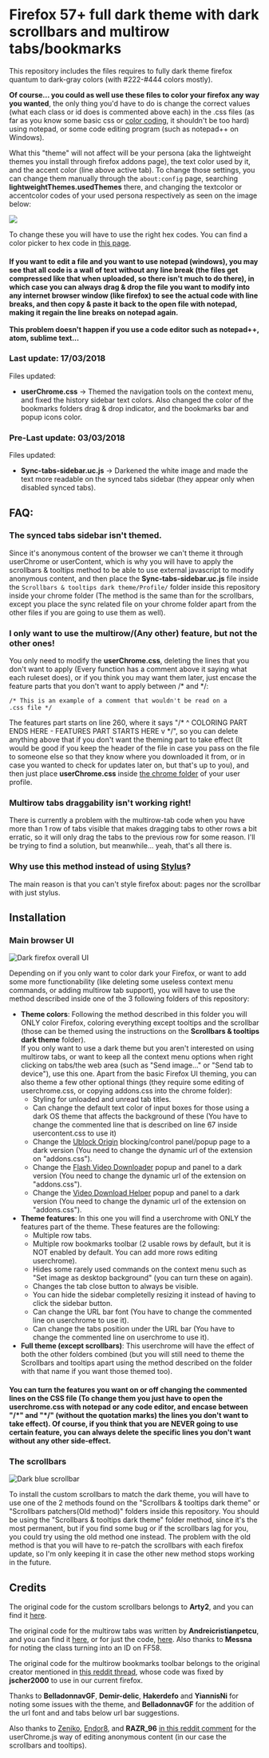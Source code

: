 <h1>Firefox 57+ full dark theme with dark scrollbars and multirow tabs/bookmarks</h1>

<p>This repository includes the files requires to fully dark theme firefox quantum to dark-gray colors 
(with #222-#444 colors mostly). </p>
<p><b>Of course... you could as well use these files to color your firefox any way you wanted</b>, the only thing you'd have to do is change the correct values (what each class or id does is commented above each) in the .css files (as far as you know some 
basic css or <a href="https://www.w3schools.com/colors/colors_picker.asp">color coding</a>, it shouldn't be too hard) using notepad, or some code editing program (such as notepad++ on Windows).</p>
<p>What this "theme" will not affect will be your persona (aka the lightweight themes you install through firefox addons page), the text color used by it, and the accent color (line above active tab). To change those settings, you can change them manually through the <code>about:config</code> page, searching 
<b>lightweightThemes.usedThemes</b> there, and changing the textcolor or accentcolor codes of your used persona respectively as seen on the image below:</p>
<img src="https://i.imgur.com/3lzN95E.png">
<p>To change these you will have to use the right hex codes. You can find a color picker to hex code in <a href="https://www.w3schools.com/colors/colors_picker.asp">this page</a>.
<h4>If you want to edit a file and you want to use notepad (windows), you may see that all code is a wall of text without any line break (the files get compressed like that when uploaded, so there isn't much to do there), in which case you can always drag & drop the file you want to modify into any internet browser window (like firefox) to see the actual code with line breaks, and then copy & paste it back to the open file with notepad, making it regain the line breaks on notepad again.<br />
<br />
This problem doesn't happen if you use a code editor such as notepad++, atom, sublime text...</h4>

<h3>Last update: <b>17/03/2018</b></h3>
<p>Files updated:</p>
<ul>
 <li><b>userChrome.css</b> -> Themed the navigation tools on the context menu, and fixed the history sidebar text colors. Also changed the color of the bookmarks folders drag & drop indicator, and the bookmarks bar and popup icons color.</li>
</ul>
<h3>Pre-Last update: <b>03/03/2018</b></h3>
<p>Files updated:</p>
<ul>
 <li><b>Sync-tabs-sidebar.uc.js</b> -> Darkened the white image and made the text more readable on the synced tabs sidebar (they appear only when disabled synced tabs).</li>
</ul>

<h2>FAQ:</h2>

<h3>The synced tabs sidebar isn't themed.</h3>
<p>Since it's anonymous content of the browser we can't theme it through userChrome or userContent, which is why you will have to apply the scrollbars & tooltips method to be able to use external javascript to modify anonymous content, and then place the <b>Sync-tabs-sidebar.uc.js</b> file inside the <code>Scrollbars & tooltips dark theme/Profile/</code> folder inside this repository inside your chrome folder (The method is the same than for the scrollbars, except you place the sync related file on your chrome folder apart from the other files if you are going to use them as well).</p>

<h3>I only want to use the multirow/(Any other) feature, but not the other ones!</h3>
<p>You only need to modify the <b>userChrome.css</b>, deleting the lines that you don't want to apply (Every function has a comment above it saying what each ruleset does), or if you think you may want them later, just encase the feature parts that you don't want to apply between /* and */:</p>

<code>/* This is an example of a comment that wouldn't be read on a .css file */</code>

<p>The features part starts on line 260, where it says "/* ^ COLORING PART ENDS HERE - FEATURES PART STARTS HERE v */", so you can delete anything above that if you don't want the theming part to take effect (It would be good if you keep the header of the file in case you pass on the file to someone else so that they know where you downloaded it from, or in case you wanted to check for updates later on, but that's up to you), and then just place <b>userChrome.css</b> inside <a href="https://github.com/Izheil/Firefox-57-full-dark-theme-with-scrollbars#the-chrome-folder">the chrome folder</a> of your user profile.</p>

<h3>Multirow tabs draggability isn't working right!</h3>
<p>There is currently a problem with the multirow-tab code when you have more than 1 row of tabs visible that makes dragging tabs to other rows a bit erratic, so it will only drag the tabs to the previous row for some reason. I'll be trying to find a solution, but meanwhile... yeah, that's all there is.</p>

<h3>Why use this method instead of using <a href="https://addons.mozilla.org/es/firefox/addon/styl-us/">Stylus</a>?</h3>
<p>The main reason is that you can't style firefox about: pages nor the scrollbar with just stylus.</p>

<h2>Installation</h2>

<h3>Main browser UI</h3>
<img src="https://i.imgur.com/wakfC1B.png" title="Dark firefox overall UI" />

<p>Depending on if you only want to color dark your Firefox, or want to add some more functionability (like deleting some useless context menu commands, or adding multirow tab support), you will have to use the method described inside one of the 3 following folders of this repository:</p>

<ul>
  <li><b>Theme colors</b>: Following the method described in this folder you will ONLY color Firefox, coloring everything except tooltips and the scrollbar (those can be themed using the instructions on the <b>Scrollbars & tooltips dark theme</b> folder).<br />
  If you only want to use a dark theme but you aren't interested on using multirow tabs, or want to keep all the context menu options when right clicking on tabs/the web area (such as "Send image..." or "Send tab to device"), use this one. Apart from the basic Firefox UI theming, you can also theme a few other optional things (they require some editing of userchrome.css, or copying addons.css into the chrome folder):
	<ul>
	  <li>Styling for unloaded and unread tab titles.</li>
	  <li>Can change the default text color of input boxes for those using a dark OS theme that affects the background of these (You have to change the commented line that is described on line 67 inside usercontent.css to use it)</li>
	  <li>Change the <a href="https://addons.mozilla.org/es/firefox/addon/ublock-origin/">Ublock Origin</a> blocking/control panel/popup page to a dark version (You need to change the dynamic url of the extension on "addons.css").</li>
	  <li>Change the <a href="https://addons.mozilla.org/es/firefox/addon/flash-video-downloader/">Flash Video Downloader</a> popup and panel to a dark version (You need to change the dynamic url of the extension on "addons.css").</li>
	  <li>Change the <a href="https://addons.mozilla.org/es/firefox/addon/video-downloadhelper/">Video Download Helper</a> popup and panel to a dark version (You need to change the dynamic url of the extension on "addons.css").</li>
	</ul></li>
  <li><b>Theme features</b>: In this one you will find a userchrome with ONLY the features part of the theme. These features are the following:
	<ul>
	  <li>Multiple row tabs.</li>
	  <li>Multiple row bookmarks toolbar (2 usable rows by default, but it is NOT enabled by default. You can add more rows editing userchrome).</li>
	  <li>Hides some rarely used commands on the context menu such as "Set image as desktop background" (you can turn these on again).</li>
	  <li>Changes the tab close button to always be visible.</li>
	  <li>You can hide the sidebar completelly resizing it instead of having to click the sidebar button.</li>
	  <li>Can change the URL bar font (You have to change the commented line on userchrome to use it).</li>
	  <li>Can change the tabs position under the URL bar (You have to change the commented line on userchrome to use it).</li>
	</ul></li>
  <li><b>Full theme (except scrollbars)</b>: This userchrome will have the effect of both the other folders combined (but you will still need to theme the Scrollbars and tooltips apart using the method described on the folder with that name if you want those themed too).</li>
</ul>

<h4>You can turn the features you want on or off changing the commented lines on the CSS file (To change them you just have to open the userchrome.css with notepad or any code editor, and encase between "/*" and "*/" (without the quotation marks) the lines you don't want to take effect). Of course, if you think that you are NEVER going to use certain feature, you can always delete the specific lines you don't want without any other side-effect.</h4>

<h3>The scrollbars</h3>
<img src="https://i.imgur.com/qe6tGJW.png" title="Dark blue scrollbar" />

<p>To install the custom scrollbars to match the dark theme, you will have to use one of the 2 methods found on the "Scrollbars & tooltips dark theme" or "Scrollbars patchers(Old method)" folders inside this repository. You should be using the "Scrollbars & tooltips dark theme" folder method, since it's the most permanent, but if you find some bug or if the scrollbars lag for you, you could try using the old method one instead. The problem with the old method is that you will have to re-patch the scrollbars with each firefox update, so I'm only keeping it in case the other new method stops working in the future.</b>

<h2>Credits</h2>
<p>The original code for the custom scrollbars belongs to <b>Arty2</b>, and you can find it <a href="https://gist.github.com/Arty2/fdf19aea2c601032410516f059d58eb1">here</a>.
<p>The original code for the multirow tabs was written by <b>Andreicristianpetcu</b>, and you can find it <a href="https://discourse.mozilla.org/t/tabs-in-two-or-more-rows-like-tabmixpro-in-quantum/21657/2">here</a>, or for just the code, <a href="https://github.com/andreicristianpetcu/UserChrome-Tweaks/blob/09fa38a304af88b685f4086bc8ea9997dd7db0fd/tabs/multi_row_tabs_firefox_v57.css">here</a>. Also thanks to <b>Messna</b> for noting the class turning into an ID on FF58.</p>
<p>The original code for the multirow bookmarks toolbar belongs to the original creator mentioned in <a href="https://www.reddit.com/r/firefox/comments/75wya9/multiple_row_bookmark_toolbar_for_firefox_5758/">this reddit thread</a>, whose code was fixed by <b>jscher2000</b> to use in our current firefox.
<p>Thanks to <b>BelladonnavGF</b>, <b>Demir-delic</b>, <b>Hakerdefo</b> and <b>YiannisNi</b> for noting some issues with the theme, and <b>BelladonnavGF</b> for the addition of the url font and and tabs below url bar suggestions.</p>
<p>Also thanks to <a href="http://mozilla.zeniko.ch/userchrome.js.html">Zeniko</a>, <a href="https://github.com/Endor8/userChrome.js">Endor8</a>, and <b>RAZR_96</b> <a href="https://www.reddit.com/r/firefox/comments/7dtcpm/restyle_an_userstyle_manager_that_can_edit/">in this reddit comment</a> for the userChrome.js way of editing anonymous content (in our case the scrollbars and tooltips).</p>
